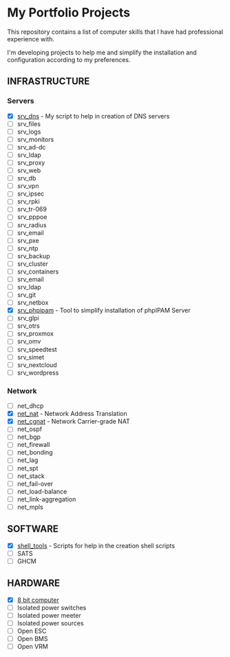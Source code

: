 # My Portfolio Projects

This repository contains a list of computer skills that I have had professional experience with.

I'm developing projects to help me and simplify the installation and configuration according to my preferences.

## INFRASTRUCTURE

### Servers

- [x] [srv_dns](https://github.com/rick0x00/srv_dns) - My script to help in creation of DNS servers
- [ ] srv_files
- [ ] srv_logs
- [ ] srv_monitors
- [ ] srv_ad-dc
- [ ] srv_ldap
- [ ] srv_proxy
- [ ] srv_web
- [ ] srv_db
- [ ] srv_vpn
- [ ] srv_ipsec
- [ ] srv_rpki
- [ ] srv_tr-069
- [ ] srv_pppoe
- [ ] srv_radius
- [ ] srv_email
- [ ] srv_pxe
- [ ] srv_ntp
- [ ] srv_backup
- [ ] srv_cluster
- [ ] srv_containers
- [ ] srv_email
- [ ] srv_ldap
- [ ] srv_git
- [ ] srv_netbox
- [x] [srv_phpipam](https://github.com/rick0x00/srv_phpipam) - Tool to simplify installation of phpIPAM Server
- [ ] srv_glpi
- [ ] srv_otrs
- [ ] srv_proxmox
- [ ] srv_omv
- [ ] srv_speedtest
- [ ] srv_simet
- [ ] srv_nextcloud
- [ ] srv_wordpress

### Network

- [ ] net_dhcp
- [x] [net_nat](https://github.com/rick0x00/net_nat) - Network Address Translation
- [x] [net_cgnat](https://github.com/rick0x00/net_cgnat) - Network Carrier-grade NAT
- [ ] net_ospf
- [ ] net_bgp
- [ ] net_firewall
- [ ] net_bonding
- [ ] net_lag
- [ ] net_spt
- [ ] net_stack
- [ ] net_fail-over
- [ ] net_load-balance
- [ ] net_link-aggregation
- [ ] net_mpls

## SOFTWARE

- [x] [shell_tools](https://github.com/rick0x00/shell_tools) - Scripts for help in the creation shell scripts
- [ ] SATS
- [ ] GHCM

## HARDWARE

- [x] [8 bit computer](https://github.com/rick0x00/8bit-computer)
- [ ] Isolated power switches
- [ ] Isolated power meeter
- [ ] Isolated power sources
- [ ] Open ESC
- [ ] Open BMS
- [ ] Open VRM

